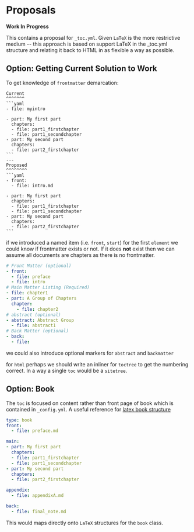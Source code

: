 # Proposals

**Work In Progress**

This contains a proposal for `_toc.yml`. Given `LaTeX` is the more restrictive
medium -- this approach is based on support LaTeX in the _toc.yml structure and
relating it back to HTML in as flexible a way as possible.

## Option: Getting Current Solution to Work

To get knowledge of `frontmatter` demarcation:

````{panels}
Current
^^^^^^^
```yaml
- file: myintro

- part: My first part
  chapters:
  - file: part1_firstchapter
  - file: part1_secondchapter
- part: My second part
  chapters:
  - file: part2_firstchapter
```
---
Proposed
^^^^^^^^
```yaml
- front:
  - file: intro.md

- part: My first part
  chapters:
  - file: part1_firstchapter
  - file: part1_secondchapter
- part: My second part
  chapters:
  - file: part2_firstchapter
```
````

if we introduced a named item (i.e. `front`, `start`) for the first `element` we could know if
frontmatter exists or not. If it does **not** exist then we can assume all documents are chapters
as there is no frontmatter.

```yaml
# Front Matter (optional)
- front: 
  - file: preface
  - file: intro
# Main Matter Listing (Required)
- file: chapter1
- part: A Group of Chapters
  chapter:
    - file: chapter2
# abstract (optional)
- abstract: Abstract Group
  - file: abstract1
# Back Matter (optional)
- back:
  - file: 
```

we could also introduce optional markers for `abstract` and `backmatter`

for `html` perhaps we should write an inliner for `toctree` to get the numbering correct.
In a way a single `toc` would be a `sitetree`.

## Option: Book

The `toc` is focused on content rather than front page of book 
which is contained in `_config.yml`. A useful reference for 
[latex book structure](https://en.wikibooks.org/wiki/LaTeX/Document_Structure#Book_structure)

```yaml
type: book
front:
  - file: preface.md

main:
- part: My first part
  chapters:
  - file: part1_firstchapter
  - file: part1_secondchapter
- part: My second part
  chapters:
  - file: part2_firstchapter

appendix:
  - file: appendixA.md

back: 
  - file: final_note.md
```

This would maps directly onto `LaTeX` structures for the `book` class.
